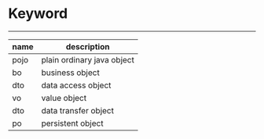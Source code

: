 <!--
 * @Descripttion: 
 * @version: 
 * @Author: fuanlei
 * @Date: 2019-10-23 17:42:22
 * @LastEditors: fuanlei
 * @LastEditTime: 2019-10-23 17:45:21
 -->
# Keyword
-----

|name|description|
|---|---|
|pojo|plain ordinary java object|
|bo|business object|
|dto|data access object|
|vo|value object|
|dto|data transfer object|
|po|persistent object|